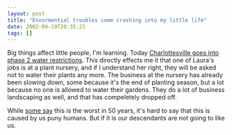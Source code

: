 ```yaml
---
layout: post
title: "Envormential troubles come crashing into my little life"
date: 2002-09-19T20:35:23
tags: []
---
```


Big things affect little people, I'm learning. Today [Charlottesville goes into phase 2 water restrictions][1]. This directly effects me it that one of Laura's jobs is at a plant nursery, and if I understand her right, they will be asked not to water their plants any more. The business at the nursery has already been slowing down, some because it's the end of planting season, but a lot because no one is allowed to water their gardens. They do a lot of business landscaping as well, and that has compeletely dropped off.

While [some say][1] this is the worst in 50 years, it's hard to say that this is caused by us puny humans. But if it is our descendants are not going to like us.

   [1]: http://www.dailyprogress.com/frontpage/MGBOEF3LB6D.html
